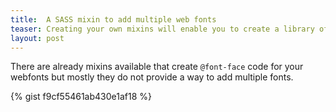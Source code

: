 ```yaml
---
title:  A SASS mixin to add multiple web fonts
teaser: Creating your own mixins will enable you to create a library of components and mixins of your own.
layout: post
---
```


There are already mixins available that create <code>@font-face</code> code for your webfonts but mostly they do not provide a way to add multiple fonts.

{% gist f9cf55461ab430e1af18 %}
